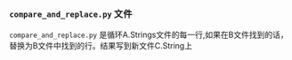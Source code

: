 
### `compare_and_replace.py` 文件


`compare_and_replace.py` 是循环A.Strings文件的每一行,如果在B文件找到的话，替换为B文件中找到的行。结果写到新文件C.String上